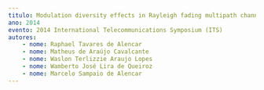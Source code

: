 ```yaml
---
titulo: Modulation diversity effects in Rayleigh fading multipath channels
ano: 2014
evento: 2014 International Telecommunications Symposium (ITS)
autores:
    - nome: Raphael Tavares de Alencar
    - nome: Matheus de Araújo Cavalcante
    - nome: Waslon Terlizzie Araujo Lopes
    - nome: Wamberto José Lira de Queiroz
    - nome: Marcelo Sampaio de Alencar
---
```

